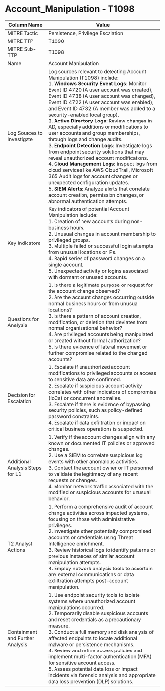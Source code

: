 # Account_Manipulation - T1098

| Column Name | Value |
|-------------|-------|
| MITRE Tactic | Persistence, Privilege Escalation |
| MITRE TTP | T1098 |
| MITRE Sub-TTP | T1098 |
| Name | Account Manipulation |
| Log Sources to Investigate | Log sources relevant to detecting Account Manipulation (T1098) include:<br>1. **Windows Security Event Logs**: Monitor Event ID 4720 (A user account was created), Event ID 4738 (A user account was changed), Event ID 4722 (A user account was enabled), and Event ID 4732 (A member was added to a security-enabled local group).<br>2. **Active Directory Logs**: Review changes in AD, especially additions or modifications to user accounts and group memberships, through logs and change audits.<br>3. **Endpoint Detection Logs**: Investigate logs from endpoint security solutions that may reveal unauthorized account modifications.<br>4. **Cloud Management Logs**: Inspect logs from cloud services like AWS CloudTrail, Microsoft 365 Audit logs for account changes or unexpected configuration updates.<br>5. **SIEM Alerts**: Analyze alerts that correlate account creation, permission changes, or abnormal authentication attempts. |
| Key Indicators | Key indicators of potential Account Manipulation include:<br>1. Creation of new accounts during non-business hours.<br>2. Unusual changes in account membership to privileged groups.<br>3. Multiple failed or successful login attempts from unusual locations or IPs.<br>4. Rapid series of password changes on a single account.<br>5. Unexpected activity or logins associated with dormant or unused accounts. |
| Questions for Analysis | 1. Is there a legitimate purpose or request for the account change observed?<br>2. Are the account changes occurring outside normal business hours or from unusual locations?<br>3. Is there a pattern of account creation, modification, or deletion that deviates from normal organizational behavior?<br>4. Are privileged accounts being manipulated or created without formal authorization?<br>5. Is there evidence of lateral movement or further compromise related to the changed accounts? |
| Decision for Escalation | 1. Escalate if unauthorized account modifications to privileged accounts or access to sensitive data are confirmed.<br>2. Escalate if suspicious account activity correlates with other indicators of compromise (IoCs) or concurrent anomalies.<br>3. Escalate if there is evidence of bypassing security policies, such as policy-defined password constraints.<br>4. Escalate if data exfiltration or impact on critical business operations is suspected. |
| Additional Analysis Steps for L1 | 1. Verify if the account changes align with any known or documented IT policies or approved changes.<br>2. Use a SIEM to correlate suspicious log events with other anomalous activities.<br>3. Contact the account owner or IT personnel to validate the legitimacy of any recent requests or changes.<br>4. Monitor network traffic associated with the modified or suspicious accounts for unusual behavior. |
| T2 Analyst Actions | 1. Perform a comprehensive audit of account change activities across impacted systems, focusing on those with administrative privileges.<br>2. Investigate other potentially compromised accounts or credentials using Threat Intelligence enrichment.<br>3. Review historical logs to identify patterns or previous instances of similar account manipulation attempts.<br>4. Employ network analysis tools to ascertain any external communications or data exfiltration attempts post-account manipulation. |
| Containment and Further Analysis | 1. Use endpoint security tools to isolate systems where unauthorized account manipulations occurred.<br>2. Temporarily disable suspicious accounts and reset credentials as a precautionary measure.<br>3. Conduct a full memory and disk analysis of affected endpoints to locate additional malware or persistence mechanisms.<br>4. Review and refine access policies and implement multi-factor authentication (MFA) for sensitive account access.<br>5. Assess potential data loss or impact incidents via forensic analysis and appropriate data loss prevention (DLP) solutions. |
